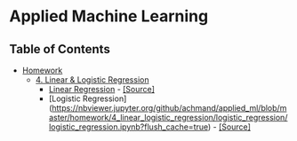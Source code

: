 # Applied Machine Learning

## Table of Contents
- [Homework](https://github.com/achmand/applied_ml/tree/master/homework)
    - [4. Linear & Logistic Regression](https://github.com/achmand/applied_ml/tree/master/homework/4_linear_logistic_regression)
    	- [Linear Regression](https://nbviewer.jupyter.org/github/achmand/applied_ml/blob/master/homework/4_linear_logistic_regression/linear_regression/linear_regression.ipynb?flush_cache=true) - [[Source]](https://github.com/achmand/applied_ml/tree/master/homework/4_linear_logistic_regression/linear_regression)
        - [Logistic Regression] (https://nbviewer.jupyter.org/github/achmand/applied_ml/blob/master/homework/4_linear_logistic_regression/logistic_regression/logistic_regression.ipynb?flush_cache=true) - [[Source]](https://github.com/achmand/applied_ml/tree/master/homework/4_linear_logistic_regression/logistic_regression)

